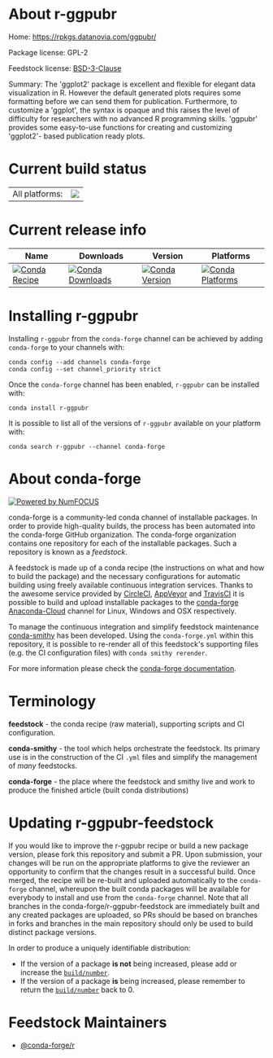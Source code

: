 About r-ggpubr
==============

Home: https://rpkgs.datanovia.com/ggpubr/

Package license: GPL-2

Feedstock license: [BSD-3-Clause](https://github.com/conda-forge/r-ggpubr-feedstock/blob/master/LICENSE.txt)

Summary: The 'ggplot2' package is excellent and flexible for elegant data visualization in R. However the default generated plots requires some formatting before we can send them for publication. Furthermore, to customize a 'ggplot', the syntax is opaque and this raises the level of difficulty for researchers with no advanced R programming skills. 'ggpubr' provides some easy-to-use functions for creating and customizing 'ggplot2'- based publication ready plots.

Current build status
====================


<table><tr><td>All platforms:</td>
    <td>
      <a href="https://dev.azure.com/conda-forge/feedstock-builds/_build/latest?definitionId=1186&branchName=master">
        <img src="https://dev.azure.com/conda-forge/feedstock-builds/_apis/build/status/r-ggpubr-feedstock?branchName=master">
      </a>
    </td>
  </tr>
</table>

Current release info
====================

| Name | Downloads | Version | Platforms |
| --- | --- | --- | --- |
| [![Conda Recipe](https://img.shields.io/badge/recipe-r--ggpubr-green.svg)](https://anaconda.org/conda-forge/r-ggpubr) | [![Conda Downloads](https://img.shields.io/conda/dn/conda-forge/r-ggpubr.svg)](https://anaconda.org/conda-forge/r-ggpubr) | [![Conda Version](https://img.shields.io/conda/vn/conda-forge/r-ggpubr.svg)](https://anaconda.org/conda-forge/r-ggpubr) | [![Conda Platforms](https://img.shields.io/conda/pn/conda-forge/r-ggpubr.svg)](https://anaconda.org/conda-forge/r-ggpubr) |

Installing r-ggpubr
===================

Installing `r-ggpubr` from the `conda-forge` channel can be achieved by adding `conda-forge` to your channels with:

```
conda config --add channels conda-forge
conda config --set channel_priority strict
```

Once the `conda-forge` channel has been enabled, `r-ggpubr` can be installed with:

```
conda install r-ggpubr
```

It is possible to list all of the versions of `r-ggpubr` available on your platform with:

```
conda search r-ggpubr --channel conda-forge
```


About conda-forge
=================

[![Powered by NumFOCUS](https://img.shields.io/badge/powered%20by-NumFOCUS-orange.svg?style=flat&colorA=E1523D&colorB=007D8A)](http://numfocus.org)

conda-forge is a community-led conda channel of installable packages.
In order to provide high-quality builds, the process has been automated into the
conda-forge GitHub organization. The conda-forge organization contains one repository
for each of the installable packages. Such a repository is known as a *feedstock*.

A feedstock is made up of a conda recipe (the instructions on what and how to build
the package) and the necessary configurations for automatic building using freely
available continuous integration services. Thanks to the awesome service provided by
[CircleCI](https://circleci.com/), [AppVeyor](https://www.appveyor.com/)
and [TravisCI](https://travis-ci.com/) it is possible to build and upload installable
packages to the [conda-forge](https://anaconda.org/conda-forge)
[Anaconda-Cloud](https://anaconda.org/) channel for Linux, Windows and OSX respectively.

To manage the continuous integration and simplify feedstock maintenance
[conda-smithy](https://github.com/conda-forge/conda-smithy) has been developed.
Using the ``conda-forge.yml`` within this repository, it is possible to re-render all of
this feedstock's supporting files (e.g. the CI configuration files) with ``conda smithy rerender``.

For more information please check the [conda-forge documentation](https://conda-forge.org/docs/).

Terminology
===========

**feedstock** - the conda recipe (raw material), supporting scripts and CI configuration.

**conda-smithy** - the tool which helps orchestrate the feedstock.
                   Its primary use is in the construction of the CI ``.yml`` files
                   and simplify the management of *many* feedstocks.

**conda-forge** - the place where the feedstock and smithy live and work to
                  produce the finished article (built conda distributions)


Updating r-ggpubr-feedstock
===========================

If you would like to improve the r-ggpubr recipe or build a new
package version, please fork this repository and submit a PR. Upon submission,
your changes will be run on the appropriate platforms to give the reviewer an
opportunity to confirm that the changes result in a successful build. Once
merged, the recipe will be re-built and uploaded automatically to the
`conda-forge` channel, whereupon the built conda packages will be available for
everybody to install and use from the `conda-forge` channel.
Note that all branches in the conda-forge/r-ggpubr-feedstock are
immediately built and any created packages are uploaded, so PRs should be based
on branches in forks and branches in the main repository should only be used to
build distinct package versions.

In order to produce a uniquely identifiable distribution:
 * If the version of a package **is not** being increased, please add or increase
   the [``build/number``](https://docs.conda.io/projects/conda-build/en/latest/resources/define-metadata.html#build-number-and-string).
 * If the version of a package **is** being increased, please remember to return
   the [``build/number``](https://docs.conda.io/projects/conda-build/en/latest/resources/define-metadata.html#build-number-and-string)
   back to 0.

Feedstock Maintainers
=====================

* [@conda-forge/r](https://github.com/conda-forge/r/)

